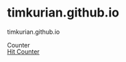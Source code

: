 # timkurian.github.io
timkurian.github.io


<!-- CQ Counter code start -->
<script type="text/javascript" language="javascript"><!--
_d=document; _n=navigator; _t=new Date(); function t() { _d.write(
"<img src=\"http://uk.2.cqcounter.com/cgi-bin/c?_id=timkuria&_z=0&_r="+
_r+"&_c="+_c+"&_j="+_j+"&_t="+(_t.getTimezoneOffset())+"&_k="+_k+
"&_l="+escape(_d.referrer)+"\" width=70 height=15 "+
"border=0>");} _c="0"; _r="0"; _j="U"; _k="U"; _d.cookie="_c=y";
_d.cookie.length>0?_k="Y":_k="N";//--></script>
<script type="text/javascript" language="javascript1.2"><!--
_n.javaEnabled()?_j="Y":_j="N";_b=screen; _r=_b.width;
_n.appName!="Netscape"?_c=_b.colorDepth : _c=_b.pixelDepth;//--></script>
<a title="Free Counter" href="http://cqcounter.com/?_id=timkuria&_lo=uk2"
target="_top"><script type="text/javascript" language="javascript"><!--
t(); //--></script></a><noscript><img width="70" height="15" border="0"
alt="Counter" src="http://uk.2.cqcounter.com/cgi-bin/c?_id=timkuria&_z=0"><br>
<a title="Web Counter" href="http://cqcounter.com/">Hit Counter</a></noscript>
<!-- CQ Counter code end -->
